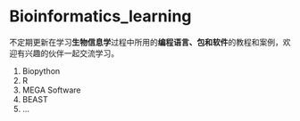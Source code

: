 # Bioinformatics_learning

不定期更新在学习**生物信息学**过程中所用的**编程语言、包和软件**的教程和案例，欢迎有兴趣的伙伴一起交流学习。

1. Biopython
2. R
3. MEGA Software
4. BEAST
5. ...